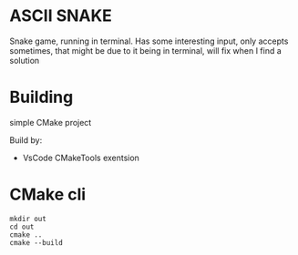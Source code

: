 # ASCII SNAKE

Snake game, running in terminal.
Has some interesting input, only accepts sometimes, that might be due to it being in terminal,
will fix when I find a solution

# Building
  simple CMake project

  Build by:
   - VsCode CMakeTools exentsion
# CMake cli
```
mkdir out
cd out
cmake ..
cmake --build
```
